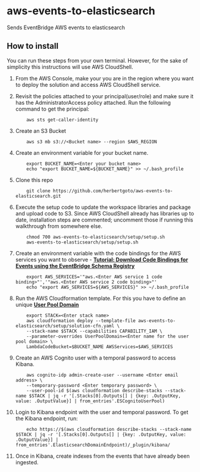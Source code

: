 # aws-events-to-elasticsearch
Sends EventBridge AWS events to elasticsearch

## How to install

You can run these steps from your own terminal. However, for the sake of simplicity this instructions will use AWS CloudShell. 

1. From the AWS Console, make your you are in the region where you want to deploy the solution and access AWS CloudShell service.   
2. Revisit the policies attached to your principal(user/role) and make sure it has the AdministratorAccess policy attached. Run the following command to get the principal:

    ```
        aws sts get-caller-identity
    ```

3. Create an S3 Bucket

    ```
        aws s3 mb s3://<Bucket name> --region $AWS_REGION
    ```

4. Create an environment variable for your bucket name. 

    ```
        export BUCKET_NAME=<Enter your bucket name>
        echo "export BUCKET_NAME=${BUCKET_NAME}" >> ~/.bash_profile
    ```

5. Clone this repo

    ```
        git clone https://github.com/herbertgoto/aws-events-to-elasticsearch.git
    ```

6. Execute the setup code to update the workspace libraries and package and upload code to S3. Since AWS CloudShell already has libraries up to date, installation steps are commented; uncomment those if running this walkthrough from somewhere else. 

    ```
        chmod 700 aws-events-to-elasticsearch/setup/setup.sh 
        aws-events-to-elasticsearch/setup/setup.sh
    ```

7. Create an environment variable with the code bindings for the AWS services you want to observe - __[Tutorial: Download Code Bindings for Events using the EventBridge Schema Registry](https://docs.aws.amazon.com/eventbridge/latest/userguide/eventbridge-tutorial-schema-download-binding.html)__
    
    ```
        export AWS_SERVICES='"aws.<Enter AWS service 1 code binding>"','"aws.<Enter AWS service 2 code binding>"'
        echo "export AWS_SERVICES=${AWS_SERVICES}" >> ~/.bash_profile
    ```

8. Run the AWS Cloudformation template. For this you have to define an unique __[User Pool Domain](https://docs.aws.amazon.com/cognito/latest/developerguide/cognito-user-pools-assign-domain.html)__
    
    ```
        export STACK=<Enter stack name>
        aws cloudformation deploy --template-file aws-events-to-elasticsearch/setup/solution-cfn.yaml \
        --stack-name $STACK --capabilities CAPABILITY_IAM \
        --parameter-overrides UserPoolDomain=<Enter name for the user pool domain> \
        LambdaCodeBucket=$BUCKET_NAME AWSServices=$AWS_SERVICES
    ```

9. Create an AWS Cognito user with a temporal password to access Kibana. 
    
    ```
        aws cognito-idp admin-create-user --username <Enter email address> \
        --temporary-password <Enter temporary password> \
        --user-pool-id $(aws cloudformation describe-stacks --stack-name $STACK | jq -r '[.Stacks[0].Outputs[] | {key: .OutputKey, value: .OutputValue}] | from_entries'.ESCognitoUserPool) 
    ```

10. Login to Kibana endpoint with the user and temporal password. To get the Kibana endpoint, run:
    
    ```
        echo https://$(aws cloudformation describe-stacks --stack-name $STACK | jq -r '[.Stacks[0].Outputs[] | {key: .OutputKey, value: .OutputValue}] | from_entries'.ElasticsearchDomainEndpoint)/_plugin/kibana/
    ```
    
11. Once in Kibana, create indexes from the events that have already been ingested. 